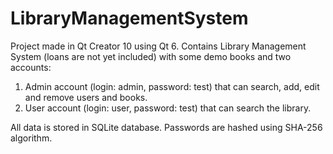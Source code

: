 # LibraryManagementSystem

Project made in Qt Creator 10 using Qt 6.
Contains Library Management System (loans are not yet included) with some demo books and two accounts:

1. Admin account (login: admin, password: test) that can search, add, edit and remove users and books.
2. User account (login: user, password: test) that can search the library.

All data is stored in SQLite database. Passwords are hashed using SHA-256 algorithm.
